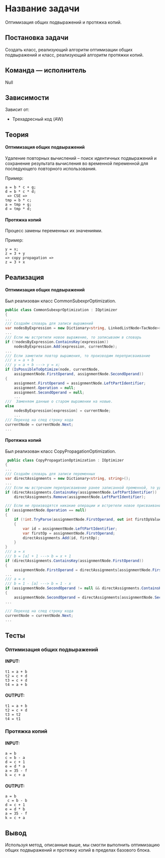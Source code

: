 # Название задачи
Оптимизация общих подвыражений и протяжка копий.

## Постановка задачи
Создать класс, реализующий алгоритм оптимизации общих подвыражений и класс, реализующий алгоритм протяжки копий.

## Команда — исполнитель
Null

## Зависимости
Зависит от:
- Трехадресный код (AW)

## Теория
#### Оптимизация общих подвыражений
Удаление повторных вычислений – поиск идентичных подвыражений
и сохранение результата вычисления во временной переменной для 
последующего повторного использования.

Пример:
```
a = b * c + g; 
d = b * c * d; 
 => CSE =>
tmp = b * c; 
a = tmp + g;
d = tmp * d; 
```

#### Протяжка копий
Процесс замены переменных их значениями.

Пример:
```
y = x;
z = 3 + y 
=> copy propagation =>
z = 3 + x
```

## Реализация

#### Оптимизация общих подвыражений

Был реализован класс CommonSubexprOptimization. 

```csharp
public class CommonSubexprOptimization : IOptimizer
{
... 
/// Создаём словарь для записи выражений 
var nodesByExpression = new Dictionary<string, LinkedListNode<TacNode>>();
...
/// Если мы встретили новое выражение, то записываем в словарь
if (!nodesByExpression.ContainsKey(expression))
	nodesByExpression.Add(expression, currentNode);
...
/// Если заметили повтор выражения, то производим переприсваивание
/// x = a + b
/// y = a + b ---> y = x;
if (IsPossibleToOptimize(node, currentNode, 
	assignmentNode.FirstOperand, assignmentNode.SecondOperand))
{
	assignment.FirstOperand = assignmentNode.LeftPartIdentifier;
	assignment.Operation = null;
	assignment.SecondOperand = null;
	...
///  Заменяем данные о старом выражении на новые.
else
	nodesByExpression[expression] = currentNode;
	...
/// Переход на след строку кода
currentNode = currentNode.Next;
...
```

#### Протяжка копий

Был реализован класс CopyPropagationOptimization.

```csharp
 public class CopyPropagationOptimization : IOptimizer
{
...
/// Создаём словарь для записи переменных 
var directAssignments = new Dictionary<string, string>();
...
/// Если мы встречаем переприсваивние ранее записанной пременной, то удаляем со словаря
if (directAssignments.ContainsKey(assignmentNode.LeftPartIdentifier))
	directAssignments.Remove(assignmentNode.LeftPartIdentifier);

/// Если не производятся никакие операции и встретели новое присваивание, то записываем новую переменную в словарь
if (assignmentNode.Operation == null)
{
	if (!int.TryParse(assignmentNode.FirstOperand, out int firstOpValue))
	{
		var id = assignmentNode.LeftPartIdentifier;
		var firstOp = assignmentNode.FirstOperand;
		directAssignments.Add(id, firstOp);
	}
}
/// a = x
/// b = [a] + 1 ---> b = x + 1					
if (directAssignments.ContainsKey(assignmentNode.FirstOperand))
{
	assignmentNode.FirstOperand = directAssignments[assignmentNode.FirstOperand];
...
/// a = x
/// b = 1 - [a] ---> b = 1 - x
if (assignmentNode.SecondOperand != null && directAssignments.ContainsKey(assignmentNode.SecondOperand))
{
	assignmentNode.SecondOperand = directAssignments[assignmentNode.SecondOperand];
...

/// Переход на след строку кода
currentNode = currentNode.Next;
...
```

## Тесты

### Оптимизация общих подвыражений

#### INPUT:
```
t1 = a + b
t2 = c + d
t3 = c + d
t4 = a + b
```
#### OUTPUT:
```
t1 = a + b
t2 = c + d
t3 = t2
t4 = t1
```

### Протяжка копий

#### INPUT:
```
a = b
c = b - a
d = c + 1
e = d * a 
a = 35 - f
k = c + a
```
#### OUTPUT:
```
a = b
 c = b - b
d = c + 1
e = d * b
a = 35 - f
k = c + a
```

## Вывод
Используя метод, описанные выше, мы смогли выполнить оптимизацию общих подвыражений и протяжку копий в пределах базового блока. 
